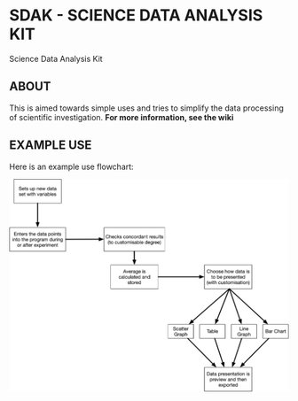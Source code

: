 # SDAK - SCIENCE DATA ANALYSIS KIT
Science Data Analysis Kit

## ABOUT

This is aimed towards simple uses and tries to simplify the data processing of scientific investigation.
**For more information, see the wiki**

## EXAMPLE USE
Here is an example use flowchart:

![Alt text](/flowchart.jpg?raw=true "Example Workflow")
